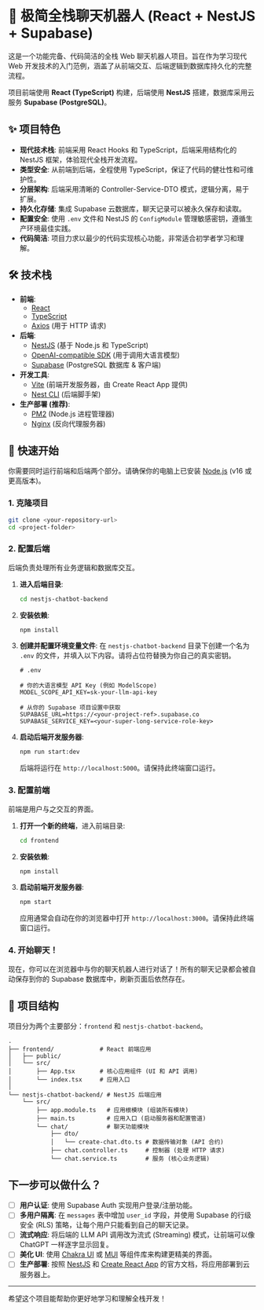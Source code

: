 # 🤖 极简全栈聊天机器人 (React + NestJS + Supabase)

这是一个功能完备、代码简洁的全栈 Web 聊天机器人项目。旨在作为学习现代 Web 开发技术的入门范例，涵盖了从前端交互、后端逻辑到数据库持久化的完整流程。

项目前端使用 **React (TypeScript)** 构建，后端使用 **NestJS** 搭建，数据库采用云服务 **Supabase (PostgreSQL)**。

## ✨ 项目特色

- **现代技术栈**: 前端采用 React Hooks 和 TypeScript，后端采用结构化的 NestJS 框架，体验现代全栈开发流程。
- **类型安全**: 从前端到后端，全程使用 TypeScript，保证了代码的健壮性和可维护性。
- **分层架构**: 后端采用清晰的 Controller-Service-DTO 模式，逻辑分离，易于扩展。
- **持久化存储**: 集成 Supabase 云数据库，聊天记录可以被永久保存和读取。
- **配置安全**: 使用 `.env` 文件和 NestJS 的 `ConfigModule` 管理敏感密钥，遵循生产环境最佳实践。
- **代码简洁**: 项目力求以最少的代码实现核心功能，非常适合初学者学习和理解。

## 🛠️ 技术栈

- **前端**:
  - [React](https://reactjs.org/)
  - [TypeScript](https://www.typescriptlang.org/)
  - [Axios](https://axios-http.com/) (用于 HTTP 请求)
- **后端**:
  - [NestJS](https://nestjs.com/) (基于 Node.js 和 TypeScript)
  - [OpenAI-compatible SDK](https://github.com/openai/openai-node) (用于调用大语言模型)
  - [Supabase](https://supabase.com/) (PostgreSQL 数据库 & 客户端)
- **开发工具**:
  - [Vite](https://vitejs.dev/) (前端开发服务器，由 Create React App 提供)
  - [Nest CLI](https://docs.nestjs.com/cli/overview) (后端脚手架)
- **生产部署 (推荐)**:
  - [PM2](https://pm2.keymetrics.io/) (Node.js 进程管理器)
  - [Nginx](https://www.nginx.com/) (反向代理服务器)

## 🚀 快速开始

你需要同时运行前端和后端两个部分。请确保你的电脑上已安装 [Node.js](https://nodejs.org/) (v16 或更高版本)。

### 1. 克隆项目

```bash
git clone <your-repository-url>
cd <project-folder>
```

### 2. 配置后端

后端负责处理所有业务逻辑和数据库交互。

1.  **进入后端目录**:
    ```bash
    cd nestjs-chatbot-backend
    ```

2.  **安装依赖**:
    ```bash
    npm install
    ```

3.  **创建并配置环境变量文件**:
    在 `nestjs-chatbot-backend` 目录下创建一个名为 `.env` 的文件，并填入以下内容。请将占位符替换为你自己的真实密钥。

    ```env
    # .env

    # 你的大语言模型 API Key (例如 ModelScope)
    MODEL_SCOPE_API_KEY=sk-your-llm-api-key

    # 从你的 Supabase 项目设置中获取
    SUPABASE_URL=https://<your-project-ref>.supabase.co
    SUPABASE_SERVICE_KEY=<your-super-long-service-role-key>
    ```

4.  **启动后端开发服务器**:
    ```bash
    npm run start:dev
    ```
    后端将运行在 `http://localhost:5000`。请保持此终端窗口运行。

### 3. 配置前端

前端是用户与之交互的界面。

1.  **打开一个新的终端**，进入前端目录:
    ```bash
    cd frontend
    ```

2.  **安装依赖**:
    ```bash
    npm install
    ```

3.  **启动前端开发服务器**:
    ```bash
    npm start
    ```
    应用通常会自动在你的浏览器中打开 `http://localhost:3000`。请保持此终端窗口运行。

### 4. 开始聊天！

现在，你可以在浏览器中与你的聊天机器人进行对话了！所有的聊天记录都会被自动保存到你的 Supabase 数据库中，刷新页面后依然存在。

## 📁 项目结构

项目分为两个主要部分：`frontend` 和 `nestjs-chatbot-backend`。

```
.
├── frontend/             # React 前端应用
│   ├── public/
│   └── src/
│       ├── App.tsx       # 核心应用组件 (UI 和 API 调用)
│       └── index.tsx     # 应用入口
│
└── nestjs-chatbot-backend/ # NestJS 后端应用
    └── src/
        ├── app.module.ts   # 应用根模块 (组装所有模块)
        ├── main.ts         # 应用入口 (启动服务器和配置管道)
        └── chat/           # 聊天功能模块
            ├── dto/
            │   └── create-chat.dto.ts # 数据传输对象 (API 合约)
            ├── chat.controller.ts     # 控制器 (处理 HTTP 请求)
            └── chat.service.ts        # 服务 (核心业务逻辑)
```

## 下一步可以做什么？

- [ ] **用户认证**: 使用 Supabase Auth 实现用户登录/注册功能。
- [ ] **多用户隔离**: 在 `messages` 表中增加 `user_id` 字段，并使用 Supabase 的行级安全 (RLS) 策略，让每个用户只能看到自己的聊天记录。
- [ ] **流式响应**: 将后端的 LLM API 调用改为流式 (Streaming) 模式，让前端可以像 ChatGPT 一样逐字显示回复。
- [ ] **美化 UI**: 使用 [Chakra UI](https://chakra-ui.com/) 或 [MUI](https://mui.com/) 等组件库来构建更精美的界面。
- [ ] **生产部署**: 按照 [NestJS](https://docs.nestjs.com/deployment) 和 [Create React App](https://create-react-app.dev/docs/deployment/) 的官方文档，将应用部署到云服务器上。

---

希望这个项目能帮助你更好地学习和理解全栈开发！